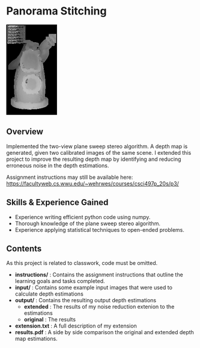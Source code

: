 # Panorama Stitching

![Estimated Depth Map](https://raw.githubusercontent.com/mcculls5/Project-Showcase/master/Stereo_Vision_Depth_Map/output/extended/tentacle_ncc.png)

## Overview
Implemented the two-view plane sweep stereo algorithm. A depth map is generated, given two calibrated images of the same scene. I extended this project to improve the resulting depth map by identifying and reducing erroneous noise in the depth estimations.


Assignment instructions may still be available here:	https://facultyweb.cs.wwu.edu/~wehrwes/courses/csci497p_20s/p3/

## Skills & Experience Gained
- Experience writing efficient python code using numpy.
- Thorough knowledge of the plane sweep stereo algorithm.
- Experience applying statistical techniques to open-ended problems.

## Contents
As this project is related to classwork, code must be omitted.
- **instructions/** : Contains the assignment instructions that outline the learning goals and tasks completed. 
- **input/** : Contains some example input images that were used to calculate depth estimations
- **output/** : Contains the resulting output depth estimations
  - **extended** : The results of my noise reduction extenion to the estimations
  - **original** : The results
- **extension.txt** : A full description of my extension
- **results.pdf** : A side by side comparison the original and extended depth map estimations.